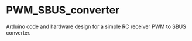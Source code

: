 # PWM_SBUS_converter
Arduino code and hardware design for a simple RC receiver PWM to SBUS converter.
